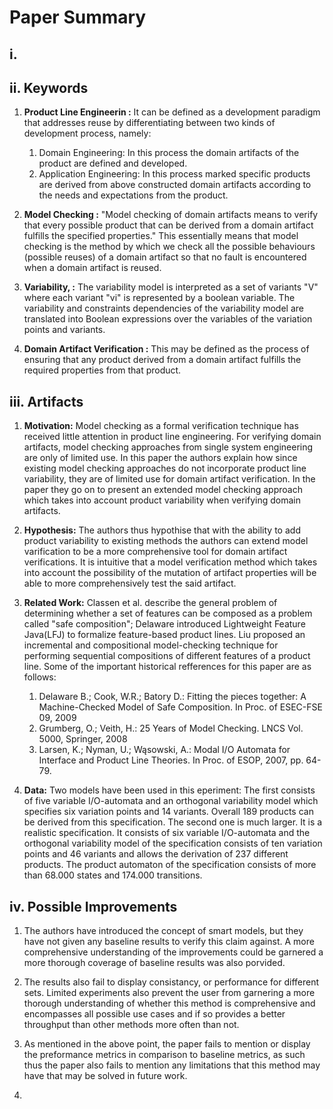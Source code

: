 # Paper Summary
## i. 

## ii. Keywords

1. **Product Line Engineerin :** It can be defined as a development paradigm that addresses reuse by differentiating between two kinds of development process, namely:
	1. Domain Engineering: In this process the domain artifacts of the product are defined and developed.
	2. Application Engineering: In this process marked specific products are derived from above constructed domain artifacts according to the needs and expectations from the product.

2. **Model Checking :** "Model checking of domain artifacts means to verify that every possible product that can be derived from a domain artifact fulfills the specified properties." This essentially means that model checking is the method by which we check all the possible behaviours (possible reuses) of a domain artifact so that no fault is encountered when a domain artifact is reused.

3. **Variability, :** The variability model is interpreted as a set of variants "V" where each variant "vi" is represented by a boolean variable. The variability and constraints dependencies of the variability model are translated into Boolean expressions over the variables of the variation points and variants.

4. **Domain Artifact Verification  :** This may be defined as the process of ensuring that any product derived from a domain artifact fulfills the required properties from that product.


## iii. Artifacts

1. **Motivation:** Model checking as a formal verification technique has received little attention in product line engineering. For verifying domain artifacts, model checking approaches from single system engineering are only of limited use. In this paper the authors explain how since existing model checking approaches do not incorporate product line variability, they are of limited use for domain artifact verification. In the paper they go on to present an extended model checking approach which takes into account product variability when verifying domain artifacts.

2. **Hypothesis:** The authors thus hypothise that with the ability to add product variability to existing methods the authors can extend model varification to be a more comprehensive tool for domain artifact verifications. It is intuitive that a model verification method which takes into account the possibility of the mutation of artifact properties will be able to more comprehensively test the said artifact.

3. **Related Work:** Classen et al. describe the general problem of determining whether a set of features can be composed as a problem called "safe composition"; Delaware introduced Lightweight Feature Java(LFJ) to formalize feature-based product lines. Liu proposed an incremental and compositional model-checking technique for performing sequential compositions of different features of a product line. Some of the important historical refferences for this paper are as follows:
	1. Delaware B.; Cook, W.R.; Batory D.: Fitting the pieces together: A Machine-Checked Model of Safe Composition. In Proc. of ESEC-FSE  ́09, 2009
	2. Grumberg, O.; Veith, H.: 25 Years of Model Checking. LNCS Vol. 5000, Springer, 2008
	3. Larsen, K.; Nyman, U.; Wąsowski, A.: Modal I/O Automata for Interface and Product Line Theories. In Proc. of ESOP, 2007, pp. 64-79.
	
    
4. **Data:** Two models have been used in this eperiment: The first consists of five variable I/O-automata and an orthogonal variability model which specifies six variation points and 14 variants. Overall 189 products can be derived from this specification. The second one is much larger. It is a realistic specification. It consists of six variable I/O-automata and the orthogonal variability model of the specification consists of ten variation points and 46 variants and allows the derivation of 237 different products. The product automaton of the specification consists of more than 68.000 states and 174.000 transitions.
    

## iv. Possible Improvements
1. The authors have introduced the concept of smart models, but they have not given any baseline results to verify this claim against. A more comprehensive understanding of the improvements could be garnered a more thorough coverage of baseline results was also porvided.

2. The results also fail to display consistancy, or performance for different sets. Limited experiments also prevent the user from garnering a more thorough understanding of whether this method is comprehensive and encompasses all possible use cases and if so provides a better throughput than other methods more often than not.

3. As mentioned in the above point, the paper fails to mention or display the preformance metrics in comparison to baseline metrics, as such thus the paper also fails to mention any limitations that this method may have that may be solved in future work.

3.

